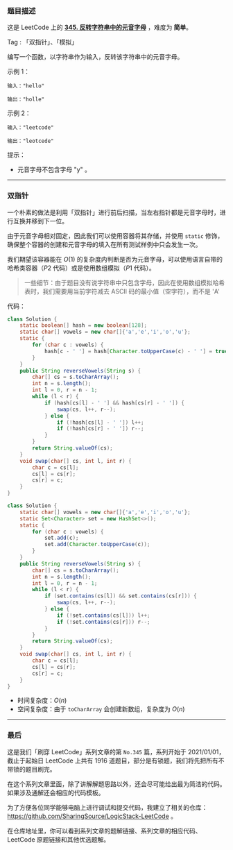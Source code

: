 ### 题目描述

这是 LeetCode 上的 **[345. 反转字符串中的元音字母](https://leetcode-cn.com/problems/reverse-vowels-of-a-string/solution/gong-shui-san-xie-note-bie-pian-shuang-z-c8ii/)** ，难度为 **简单**。

Tag : 「双指针」、「模拟」

编写一个函数，以字符串作为输入，反转该字符串中的元音字母。

示例 1：
```
输入："hello"

输出："holle"
```
示例 2：
```
输入："leetcode"

输出："leotcede"
```

提示：
* 元音字母不包含字母 "y" 。


---

### 双指针

一个朴素的做法是利用「双指针」进行前后扫描，当左右指针都是元音字母时，进行互换并移到下一位。

由于元音字母相对固定，因此我们可以使用容器将其存储，并使用 `static` 修饰，确保整个容器的创建和元音字母的填入在所有测试样例中只会发生一次。

我们期望该容器能在 $O(1)$ 的复杂度内判断是否为元音字母，可以使用语言自带的哈希类容器（$P2$ 代码）或是使用数组模拟（$P1$ 代码）。

> 一些细节：由于题目没有说字符串中只包含字母，因此在使用数组模拟哈希表时，我们需要用当前字符减去 ASCII 码的最小值（空字符），而不是 'A'

代码：
```java
class Solution {
    static boolean[] hash = new boolean[128];
    static char[] vowels = new char[]{'a','e','i','o','u'};
    static {
        for (char c : vowels) {
            hash[c - ' '] = hash[Character.toUpperCase(c) - ' '] = true;
        }
    }
    public String reverseVowels(String s) {
        char[] cs = s.toCharArray();
        int n = s.length();
        int l = 0, r = n - 1;
        while (l < r) {
            if (hash[cs[l] - ' '] && hash[cs[r] - ' ']) {
                swap(cs, l++, r--);
            } else {
                if (!hash[cs[l] - ' ']) l++;
                if (!hash[cs[r] - ' ']) r--;
            }
        }
        return String.valueOf(cs);
    }
    void swap(char[] cs, int l, int r) {
        char c = cs[l];
        cs[l] = cs[r];
        cs[r] = c;
    }
}
```

```java
class Solution {
    static char[] vowels = new char[]{'a','e','i','o','u'};
    static Set<Character> set = new HashSet<>();
    static {
        for (char c : vowels) {
            set.add(c);
            set.add(Character.toUpperCase(c));
        }
    }
    public String reverseVowels(String s) {
        char[] cs = s.toCharArray();
        int n = s.length();
        int l = 0, r = n - 1;
        while (l < r) {
            if (set.contains(cs[l]) && set.contains(cs[r])) {
                swap(cs, l++, r--);
            } else {
                if (!set.contains(cs[l])) l++;
                if (!set.contains(cs[r])) r--;
            }
        }
        return String.valueOf(cs);
    }
    void swap(char[] cs, int l, int r) {
        char c = cs[l];
        cs[l] = cs[r];
        cs[r] = c;
    }
}
```
* 时间复杂度：$O(n)$
* 空间复杂度：由于 `toCharArray` 会创建新数组，复杂度为 $O(n)$

---

### 最后

这是我们「刷穿 LeetCode」系列文章的第 `No.345` 篇，系列开始于 2021/01/01，截止于起始日 LeetCode 上共有 1916 道题目，部分是有锁题，我们将先把所有不带锁的题目刷完。

在这个系列文章里面，除了讲解解题思路以外，还会尽可能给出最为简洁的代码。如果涉及通解还会相应的代码模板。

为了方便各位同学能够电脑上进行调试和提交代码，我建立了相关的仓库：https://github.com/SharingSource/LogicStack-LeetCode 。

在仓库地址里，你可以看到系列文章的题解链接、系列文章的相应代码、LeetCode 原题链接和其他优选题解。

